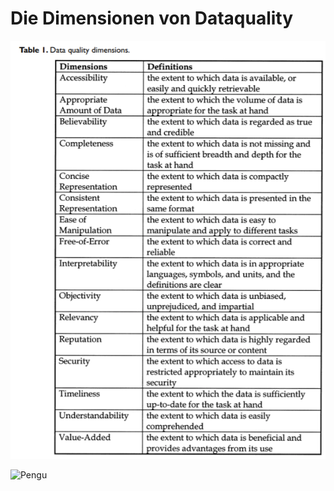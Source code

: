 # Die Dimensionen von Dataquality

![DataDim](.\images\DataqualityDimensions.PNG)




![Pengu](.images/Pengu.png)

